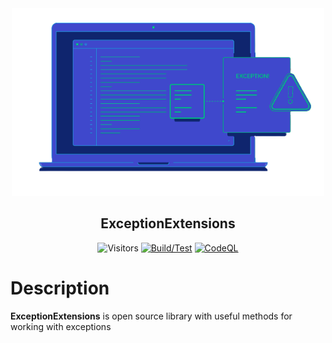 <div align="center">
 <img src="icon.png" weight="500px" height="300px" />
 <h2>ExceptionExtensions</h2>
 
 ![Visitors](http://estruyf-github.azurewebsites.net/api/VisitorHit?user=KurnakovMaksim&repo=ExceptionExtensions&countColor=%237B1E7A&style=flat)
 [![Build/Test](https://github.com/KurnakovMaksim/ExceptionExtensions/actions/workflows/build-test.yml/badge.svg)](https://github.com/KurnakovMaksim/ExceptionExtensions/actions/workflows/build-test.yml)
 [![CodeQL](https://github.com/KurnakovMaksim/ExceptionExtensions/workflows/CodeQL/badge.svg)](https://github.com/KurnakovMaksim/ExceptionExtensions/actions?query=workflow%3ACodeQL)

</div>

# Description
<b>ExceptionExtensions</b> is open source library with useful methods for working with exceptions
